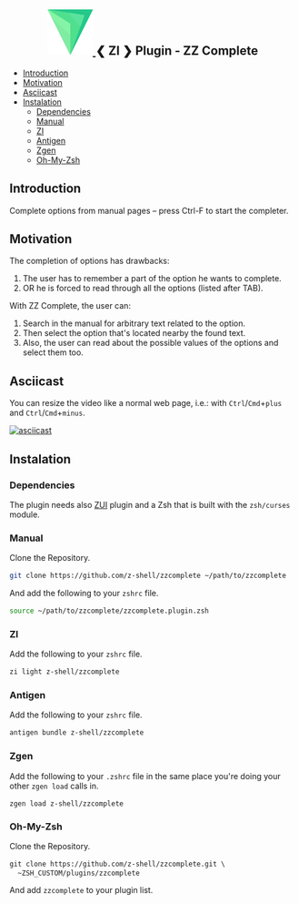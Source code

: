 <h2 align="center">
  <a href="https://github.com/z-shell/zi">
    <img src="https://github.com/z-shell/zi/raw/main/docs/images/logo.svg" alt="Logo" width="80" height="80" />
  </a>
❮ ZI ❯ Plugin - ZZ Complete
</h2>

- [Introduction](#introduction)
- [Motivation](#motivation)
- [Asciicast](#asciicast)
- [Instalation](#instalation)
  - [Dependencies](#dependencies)
  - [Manual](#manual)
  - [ZI](#zi)
  - [Antigen](#antigen)
  - [Zgen](#zgen)
  - [Oh-My-Zsh](#oh-my-zsh)

## Introduction

Complete options from manual pages – press Ctrl-F to start the completer.

## Motivation

The completion of options has drawbacks:

1. The user has to remember a part of the option he wants to complete.
2. OR he is forced to read through all the options (listed after TAB).

With ZZ Complete, the user can:

1. Search in the manual for arbitrary text related to the option.
2. Then select the option that's located nearby the found text.
3. Also, the user can read about the possible values of the options and select them too.

## Asciicast

You can resize the video like a normal web page, i.e.: with `Ctrl`/`Cmd`+`plus`
and `Ctrl`/`Cmd`+`minus`.

[![asciicast](https://asciinema.org/a/293365.svg)](https://asciinema.org/a/293365)

## Instalation

### Dependencies

The plugin needs also [ZUI](https://github.com/z-shell/zui) plugin and a Zsh
that is built with the `zsh/curses` module.

### Manual

Clone the Repository.

```zsh
git clone https://github.com/z-shell/zzcomplete ~/path/to/zzcomplete
```

And add the following to your `zshrc` file.

```zsh
source ~/path/to/zzcomplete/zzcomplete.plugin.zsh
```

### ZI

Add the following to your `zshrc` file.

```zsh
zi light z-shell/zzcomplete
```

### Antigen

Add the following to your `zshrc` file.

```zsh
antigen bundle z-shell/zzcomplete
```

### Zgen

Add the following to your `.zshrc` file in the same place you're doing
your other `zgen load` calls in.

```
zgen load z-shell/zzcomplete
```

### Oh-My-Zsh

Clone the Repository.

```
git clone https://github.com/z-shell/zzcomplete.git \
  ~ZSH_CUSTOM/plugins/zzcomplete
```

And add `zzcomplete` to your plugin list.
